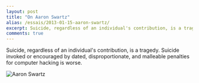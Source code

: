 ```yaml
---
layout: post
title: "On Aaron Swartz"
alias: /essais/2013-01-15-aaron-swartz/
excerpt: Suicide, regardless of an individual's contribution, is a tragedy.
comments: true
---
```


Suicide, regardless of an individual's contribution, is a tragedy. Suicide invoked or encouraged by dated, disproportionate, and malleable penalties for computer hacking is worse.

![Aaron Swartz](http://www.vincentbarr.com/assets/images/aaron-swartz.png)

<a href="https://plus.google.com/+VincentBarr0?rel=author"></a>